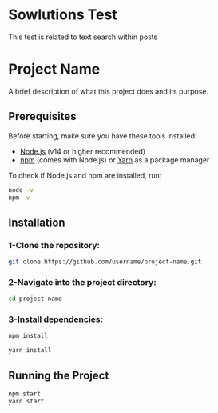 # Sowlutions Test
This test is related to text search within posts

# Project Name

A brief description of what this project does and its purpose.

## Prerequisites

Before starting, make sure you have these tools installed:

- [Node.js](https://nodejs.org/) (v14 or higher recommended)
- [npm](https://www.npmjs.com/) (comes with Node.js) or [Yarn](https://yarnpkg.com/) as a package manager

To check if Node.js and npm are installed, run:



```bash
node -v
npm -v
```

## Installation

### 1-Clone the repository:

```bash
git clone https://github.com/username/project-name.git
```

### 2-Navigate into the project directory:
```bash
cd project-name
```

### 3-Install dependencies:
```bash
npm install

yarn install
```

## Running the Project


```bash
npm start
yarn start
```


